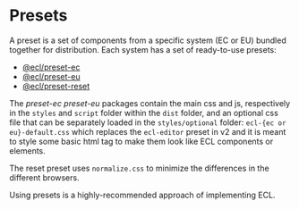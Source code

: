 # Presets

A preset is a set of components from a specific system (EC or EU) bundled together for distribution. Each system has a set of ready-to-use presets:

- [@ecl/preset-ec](https://www.npmjs.com/package/@ecl/preset-ec)
- [@ecl/preset-eu](https://www.npmjs.com/package/@ecl/preset-eu)
- [@ecl/preset-reset](https://www.npmjs.com/package/@ecl/preset-reset)

The _preset-ec preset-eu_ packages contain the main css and js, respectively in the `styles` and `script` folder within the `dist` folder, and an optional css file that can be separately loaded in the `styles/optional` folder: `ecl-{ec or eu}-default.css` which replaces the `ecl-editor` preset in v2 and it is meant to style some basic html tag to make them look like ECL components or elements.

The reset preset uses `normalize.css` to minimize the differences in the different browsers.

Using presets is a highly-recommended approach of implementing ECL.
